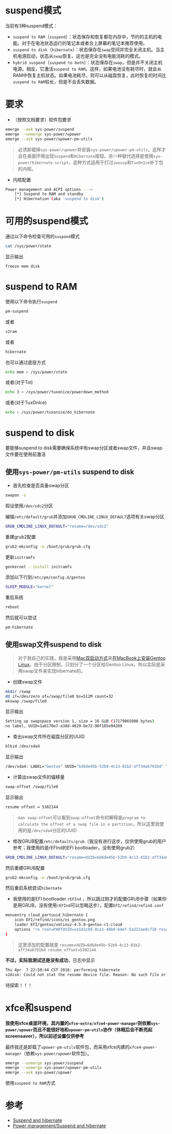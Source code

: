 # suspend模式

当前有3种suspend模式：

* `suspend to RAM`（`suspend`）：状态保存和恢复都在内存中，节约的主机的电能。对于在电池状态运行的笔记本或者合上屏幕的笔记本推荐使用。
* `suspend to disk`（`hibernate`）：状态保存在`swap`空间并完全关闭主机。当主机电源启动，状态从`swap`恢复。这也是完全没有电能消耗的模式。
* `hybrid suspend`（`suspend to both`）：状态保存在`swap`，但是并不关闭主机电源。相反，它激活`suspend to RAM`。这样，如果电池没有耗尽时，就会从RAM中恢复主机状态。如果电池耗尽，则可以从磁盘恢复，此时恢复的时间比`suspend to RAM`较长，但是不会丢失数据。

# 要求

* （按照文档要求）软件包要求

```bash
emerge --ask sys-power/suspend
emerge --unmerge sys-power/upower
emerge --ask sys-power/upower-pm-utils
```

> 必须卸载掉`sys-power/upower`并安装`sys-power/upower-pm-utils`，这样才会在桌面环境出现`Suspend`和`Hibernate`按钮。另一种替代选择是使用`sys-power/hibernate-script`，这种方式适用于打过`swsusp`和`TuxOnIce`补丁包的内核。

* 内核配置

```bash
Power management and ACPI options --->
    [*] Suspend to RAM and standby
    [*] Hibernation (aka 'suspend to disk')
```

# 可用的suspend模式

通过以下命令检查可用的`suspend`模式

```bash
cat /sys/power/state
```

显示输出

```
freeze mem disk
```

# suspend to RAM

使用以下命令执行`suspend`

```bash
pm-suspend
```

或者

```bash
s2ram
```

或者

```bash
hibernate
```

也可以通过底层方式

```bash
echo mem > /sys/power/state
```

或者(对于Tol)

```bash
echo 3 > /sys/power/tuxonice/powerdown_method
```

或者(对于TuxOnIce)

```bash
echo > /sys/power/tuxonice/do_hibernate
```

# suspend to disk

要能够suspend to disk需要确保系统中有swap分区或者swap文件，并且swap文件要在使用前激活

## 使用`sys-power/pm-utils` suspend to disk

* 首先检查是否具备swap分区

```bash
swapon -s
```

假设使用`/dev/sdc2`分区

编辑`/etc/default/grub`并添加`GRUB_CMDLINE_LINUX_DEFAULT`选项有关swap分区

```bash
GRUB_CMDLINE_LINUX_DEFAULT="resume=/dev/sdc2"
```

重建grub2配置

```bash
grub2-mkconfig -o /boot/grub/grub.cfg
```

更新`initramfs`

```bash
genkernel --install initramfs
```

添加以下行到`/etc/pm/config.d/gentoo`

```bash
SLEEP_MODULE="kernel"
```

重启系统

```bash
reboot
```

然后就可以尝试

```bash
pm-hibernate
```

## 使用swap文件suspend to disk

> 对于我自己的实践，我是采用[Mac双启动方式](../../../develop/mac/dual_boot_linux_on_mac.md)来[在MacBook上安装Gentoo Linux](install_gentoo_on_macbook.md)。由于分区限制，只划分了一个分区给Gentoo Linux，所以实际是采用swap文件来实现hibernate的。

* 创建swap文件

```bash
mkdir /swap
dd if=/dev/zero of=/swap/file0 bs=512M count=32
mkswap /swap/file0
```

显示输出

```bash
Setting up swapspace version 1, size = 16 GiB (17179865088 bytes)
no label, UUID=1a6170e7-a38d-4829-be72-90f185e94289
```

* 查出swap文件所在磁盘分区的UUID

```bash
blkid /dev/sda4
```

显示输出

```bash
/dev/sda4: LABEL="Gentoo" UUID="6d6de45b-52b9-4c13-81b2-aff34a6791bd" TYPE="ext4" PARTLABEL="Gentoo" PARTUUID="ce1d1c89-8ca1-48b0-b4ef-5a312ae8c710"
```

* 计算出swap文件的偏移量

```bash
swap-offset /swap/file0
```

显示输出

```bash
resume offset = 5382144
```

> `man swap-offset`可以看到`swap-offset`命令的解释是`program to calculate the offset of a swap file in a partition`，所以这里我使用的是`/dev/sda4`分区的UUID

* 修改GRUB配置`/etc/defaults/grub`（我没有进行这步，仅供使用grub的用户参考；我使用的是rEFInd的EFI bootloader，没有使用grub2）

```bash
GRUB_CMDLINE_LINUX_DEFAULT="resume=UUID=6d6de45b-52b9-4c13-81b2-aff34a6791bd resume_offset=5382144"
```

然后重建GRUB配置

```bash
grub2-mkconfig -o /boot/grub/grub.cfg
```

然后重启系统尝试`hibernate`

* 我使用的是EFI bootloader `rEFInd` ，所以跳过刚才的配置GRUB步骤（如果你是用GRUB，没有使用`rEFInd`可以忽略这步），配置`EFI/refind/refind.conf`

```bash
menuentry cloud_partuuid_hibernate {
    icon EFI/refind/icons/os_gentoo.png
    loader EFI/gentoo/vmlinuz-4.5.0-gentoo-r1-cloud
    options "ro root=PARTUUID=ce1d1c89-8ca1-48b0-b4ef-5a312ae8c710 resume=UUID=6d6de45b-52b9-4c13-81b2-aff34a6791bd resume_offset=5382144 rootfstype=ext4 init=/usr/lib/systemd/systemd"
}
```

> 这里添加的配置就是 `resume=UUID=6d6de45b-52b9-4c13-81b2-aff34a6791bd resume_offset=5382144`

**不过，实际我测试还是没有成功**，日志中显示

```bash
Thu Apr  7 22:50:44 CST 2016: performing hibernate
s2disk: Could not stat the resume device file. Reason: No such file or directory
```

待探索！！！

# xfce和suspend

**我使用xfce桌面环境，其内置的`xfce-extra/xfce4-power-manager`则依赖`sys-power/upower`而且不能很好地和`upower-pm-utils`协作（休眠后会不断亮起screensaver），所以前述设置仅供参考**

最终我还是卸载了`upower-pm-utils`软件包，而采用xfce内建的`xfce4-power-manager`（依赖`sys-power/upower`软件包）。

```bash
emerge --unmerge sys-power/suspend
emerge --unmerge sys-power/upower-pm-utils
emerge --ask sys-power/upower
```

使用`suspend to RAM`方式

# 参考

* [Suspend and hibernate](https://wiki.gentoo.org/wiki/Suspend_and_hibernate)
* [Power management/Suspend and hibernate](https://wiki.archlinux.org/index.php/Power_management/Suspend_and_hibernate)

